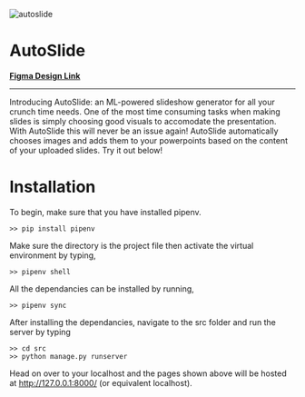 ![autoslide](https://user-images.githubusercontent.com/46911128/130352764-b5b9ee17-6052-4f2e-8e01-16b61c723ff5.png)

# AutoSlide
[**Figma Design Link**](https://www.figma.com/file/OOPC6cp2QRsSnUe0ay4Z7y/AutoSlide?node-id=0%3A1)

---

Introducing AutoSlide: an ML-powered slideshow generator for all your crunch time needs. One of the most time consuming tasks when making slides is simply choosing good visuals to accomodate the presentation. With AutoSlide this will never be an issue again! AutoSlide automatically chooses images and adds them to your powerpoints based on the content of your uploaded slides. Try it out below!


# Installation 

To begin, make sure that you have installed pipenv.
```
>> pip install pipenv
```

Make sure the directory is the project file then activate the virtual environment by typing,
```
>> pipenv shell
```

All the dependancies can be installed by running,
```
>> pipenv sync
```

After installing the dependancies, navigate to the src folder and run the server by typing
```
>> cd src
>> python manage.py runserver
```

Head on over to your localhost and the pages shown above will be hosted at http://127.0.0.1:8000/ (or equivalent localhost).
